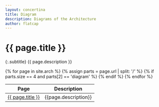 ```yaml
---
layout: concertina
title: Diagram
description: Diagrams of the Architecture
author: flatcap
---
```


# {{ page.title }}

{:.subtitle}
{{ page.description }}

<table summary="diagrams of the architecture">
  <thead>
    <tr>
      <th>Page</th>
      <th>Description</th>
    </tr>
  </thead>
  <tbody>
    {% for page in site.arch %}
      {% assign parts = page.url | split: '/' %}
      {% if parts.size == 4 and parts[2] == 'diagram' %}
      <tr>
        <td><a href="{{ page.url }}">{{ page.title }}</a></td>
        <td>{{page.description}}</td>
      </tr>
      {% endif %}
    {% endfor %}
  </tbody>
</table>

